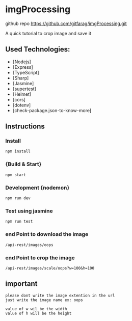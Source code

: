 # imgProcessing

github repo https://github.com/gitfarag/imgProcessing.git


A quick tutorial to crop image and save it

## Used Technologies:

- [Nodejs]
- [Express]
- [TypeScript]
- [Sharp]
- [Jasmine]
- [supertest]
- [Helmet]
- [cors]
- [dotenv]
- [check-package.json-to-know-more]
## Instructions

### Install

```
npm install
```

###  {Build & Start}

```
npm start
```

### Development {nodemon}

```
npm run dev
```

### Test using jasmine

```
npm run test
```


### end Point to download the image

```
/api-rest/images/oops
```
### end Point to crop the image


```
/api-rest/images/scale/oops?w=100&h=100
```
## important
```````
please dont write the image extention in the url
just write the image name ex: oops
```````
```````
value of w wil be the width
value of h will be the height
```````
